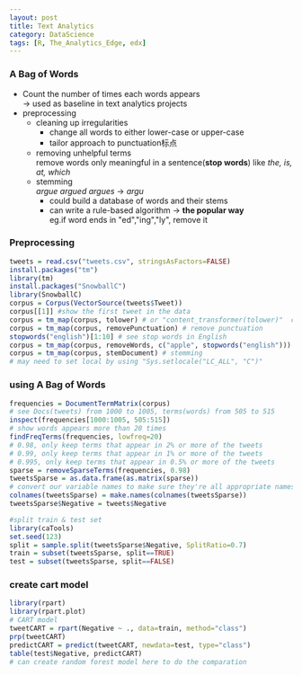 ```yaml
---
layout: post
title: Text Analytics
category: DataScience
tags: [R, The_Analytics_Edge, edx]
---
```



### A Bag of Words
- Count the number of times each words appears  
	-> used as baseline in text analytics projects
- preprocessing
	+ cleaning up irregularities  
		- change all words to either lower-case or upper-case
		- tailor approach to punctuation标点
	+ removing unhelpful terms  
		remove words only meaningful in a sentence(**stop words**) like *the, is, at, which*
	+ stemming  
	*argue  argued  argues*  -> *argu*
		- could build a database of words and their stems
		- can write a rule-based algorithm -> **the popular way**  
		eg.if word ends in "ed","ing","ly", remove it

### Preprocessing
```r
tweets = read.csv("tweets.csv", stringsAsFactors=FALSE)
install.packages("tm")
library(tm)
install.packages("SnowballC")
library(SnowballC)
corpus = Corpus(VectorSource(tweets$Tweet))
corpus[[1]] #show the first tweet in the data
corpus = tm_map(corpus, tolower) # or "content_transformer(tolower)"  change to lower-case
corpus = tm_map(corpus, removePunctuation) # remove punctuation
stopwords("english")[1:10] # see stop words in English
corpus = tm_map(corpus, removeWords, c("apple", stopwords("english")))
corpus = tm_map(corpus, stemDocument) # stemming
# may need to set local by using "Sys.setlocale("LC_ALL", "C")"
```

### using A Bag of Words
```r
frequencies = DocumentTermMatrix(corpus)
# see Docs(tweets) from 1000 to 1005, terms(words) from 505 to 515
inspect(frequencies[1000:1005, 505:515])
# show words appears more than 20 times  
findFreqTerms(frequencies, lowfreq=20) 
# 0.98, only keep terms that appear in 2% or more of the tweets
# 0.99, only keep terms that appear in 1% or more of the tweets
# 0.995, only keep terms that appear in 0.5% or more of the tweets
sparse = removeSparseTerms(frequencies, 0.98) 
tweetsSparse = as.data.frame(as.matrix(sparse))
# convert our variable names to make sure they're all appropriate names
colnames(tweetsSparse) = make.names(colnames(tweetsSparse)) 
tweetsSparse$Negative = tweets$Negative

#split train & test set
library(caTools)
set.seed(123)
split = sample.split(tweetsSparse$Negative, SplitRatio=0.7)
train = subset(tweetsSparse, split==TRUE)
test = subset(tweetsSparse, split==FALSE)
```

### create cart model
```r
library(rpart)
library(rpart.plot)
# CART model
tweetCART = rpart(Negative ~ ., data=train, method="class")
prp(tweetCART)
predictCART = predict(tweetCART, newdata=test, type="class")
table(test$Negative, predictCART)
# can create random forest model here to do the comparation
```




